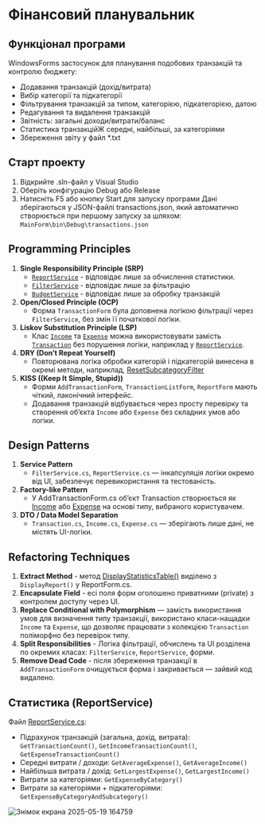 # Фінансовий планувальник

## Функціонал програми
WindowsForms застосунок для планування подобових транзакцій та контролю бюджету:
  - Додавання транзакцій (дохід/витрата)
  - Вибір категорії та підкатегорії
  - Фільтрування транзакцій за типом, категорією, підкатегорією, датою
  - Редагування та видалення транзакцій
  - Звітність: загальні доходи/витрати/баланс
  - Статистика транзакційЖ середні, найбільші, за категоріями
  - Збереження звіту у файл *.txt

## Старт проекту
  1. Відкрийте .sln-файл у Visual Studio
  2. Оберіть конфігурацію  Debug або Release
  3. Натисніть F5 або кнопку Start для запуску програми
Дані зберігаються у JSON-файлі transactions.json, який автоматично створюється при першому запуску за шляхом: ```MainForm\bin\Debug\transactions.json```

## Programming Principles
  1. **Single Responsibility Principle (SRP)**
      - [`ReportService`](https://github.com/ipz231sko/SoftwareDesignPR/blob/feature/add-report-service/MainForm/Services/ReportService.cs) - відповідає лише за обчислення статистики.
      - [`FilterService`](https://github.com/ipz231sko/SoftwareDesignPR/blob/feature/add-report-service/MainForm/Services/FilterService.cs) - відповідає лише за фільтрацію
      - [`BudgetService`](https://github.com/ipz231sko/SoftwareDesignPR/blob/feature/add-report-service/MainForm/Services/BudgetService.cs) - відповідає лише за обробку транзакцій
  2. **Open/Closed Principle (OCP)**
      - Форма `TransactionForm` була доповнена логікою фільтрації через `FilterService`, без змін її початкової логіки.
  3. **Liskov Substitution Principle (LSP)**
      - Клас [`Income`](https://github.com/ipz231sko/SoftwareDesignPR/blob/main/MainForm/Models/Income.cs) та [`Expense`](https://github.com/ipz231sko/SoftwareDesignPR/blob/main/MainForm/Models/Expence.cs) можна використовувати замість [`Transaction`](https://github.com/ipz231sko/SoftwareDesignPR/blob/main/MainForm/Models/Transaction.cs) без порушення логіки, наприклад у [`ReportService`](https://github.com/ipz231sko/SoftwareDesignPR/blob/main/MainForm/Services/ReportService.cs).
  4. **DRY (Don’t Repeat Yourself)**
      - Повторювана логіка обробки категорій і підкатегорій винесена в окремі методи, наприклад, [ResetSubcategoryFilter](github.com/ipz231sko/SoftwareDesignPR/blob/main/MainForm/TransactionListForm.cs#L142-L145)
  5. **KISS ((Keep It Simple, Stupid))**
      - Форми `AddTransactionForm`, `TransactionListForm`, `ReportForm` мають чіткий, лаконічний інтерфейс.
      - Додавання транзакцій відбувається через просту перевірку та створення об’єкта `Income` або `Expense` без складних умов або логіки.
## Design Patterns
  1. **Service Pattern**
      - `FilterService.cs`, `ReportService.cs` — інкапсуляція логіки окремо від UI, забезпечує перевикористання та тестованість.
  2. **Factory-like Pattern**
      - У AddTransactionForm.cs об’єкт Transaction створюється як [Income](github.com/ipz231sko/SoftwareDesignPR/blob/main/MainForm/AddTransactionForm.cs#L71-L81) або [Expense](github.com/ipz231sko/SoftwareDesignPR/blob/main/MainForm/AddTransactionForm.cs#L82-L92) на основі типу, вибраного користувачем.
  3. **DTO / Data Model Separation**
      - `Transaction.cs`, `Income.cs`, `Expense.cs` — зберігають лише дані, не містять UI-логіки.
## Refactoring Techniques
  1. **Extract Method** - метод [DisplayStatisticsTable()](github.com/ipz231sko/SoftwareDesignPR/blob/main/MainForm/ReportForm.cs#L36-L64) виділено з `DisplayReport()` у ReportForm.cs.
  2. **Encapsulate Field** - eсі поля форм оголошено приватними (private) з контролем доступу через UI.
  3. **Replace Conditional with Polymorphism** — замість використання умов для визначення типу транзакції, використано класи-нащадки `Income` та `Expense`, що дозволяє працювати з колекцією `Transaction` поліморфно без перевірок типу.
  4. **Split Responsibilities** - Логіка фільтрації, обчислень та UI розділена по окремих класах: `FilterService`, `ReportService`, форми.
  5. **Remove Dead Code** - після збереження транзакції в `AddTransactionForm` очищується форма і закривається — зайвий код видалено.
## Статистика (ReportService)
Файл [ReportService.cs](https://github.com/ipz231sko/SoftwareDesignPR/blob/main/MainForm/Services/ReportService.cs):
  - Підрахунок транзакцій (загальна, дохід, витрата): `GetTransactionCount()`, `GetIncomeTransactionCount()`, `GetExpenseTransactionCount()`
  - Середні витрати / доходи: `GetAverageExpense()`, `GetAverageIncome()`
  - Найбільша витрата / дохід: `GetLargestExpense()`, `GetLargestIncome()`
  - Витрати за категоріями: `GetExpenseByCategory()`
  - Витрати за категоріями + підкатегоріями: `GetExpenseByCategoryAndSubcategory()`

![Знімок екрана 2025-05-19 164759](https://github.com/user-attachments/assets/c8e4d893-67ed-4fc5-abee-82a1950c9aeb)
